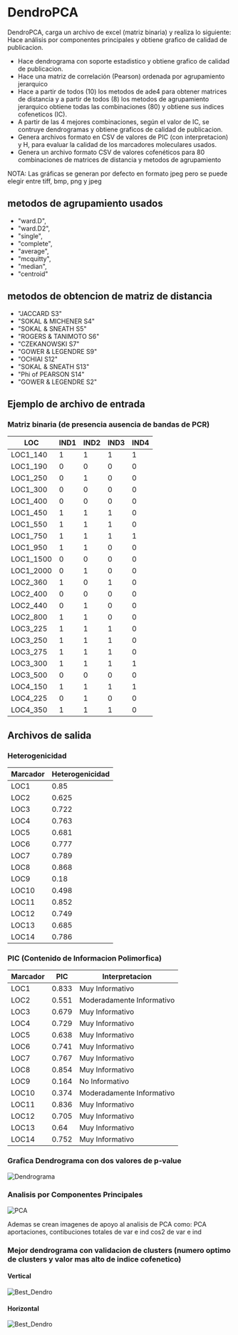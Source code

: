 # DendroPCA

DendroPCA, carga un archivo de excel (matriz binaria) y realiza lo siguiente:
Hace análisis por componentes principales y obtiene grafico de calidad de publicacion. 
- Hace dendrograma con soporte estadistico y obtiene grafico de calidad de publicacion. 
- Hace una matriz de correlación (Pearson) ordenada por agrupamiento jerarquico
- Hace a partir de todos (10) los metodos de ade4 para obtener matrices de distancia y a partir de todos (8) los metodos de agrupamiento jerarquico
obtiene todas las combinaciones (80) y obtiene sus indices cofeneticos (IC).
- A partir de las 4 mejores combinaciones, según el valor de IC, se contruye dendrogramas y obtiene graficos de calidad de publicacion.
- Genera archivos formato en CSV de valores de PIC (con interpretacion) y H, para evaluar la calidad de los marcadores moleculares usados.
- Genera un archivo formato CSV de valores cofenéticos para 80 combinaciones de matrices de distancia y metodos de agrupamiento

NOTA: Las gráficas se generan por defecto en formato jpeg pero se puede elegir entre tiff, bmp, png y jpeg

## metodos de agrupamiento usados
- "ward.D",
- "ward.D2",
- "single",
- "complete",
- "average",
- "mcquitty",
- "median",
- "centroid"

## metodos de obtencion de matriz de distancia
- "JACCARD S3"
- "SOKAL & MICHENER S4"
- "SOKAL & SNEATH S5"
- "ROGERS & TANIMOTO S6"
- "CZEKANOWSKI S7"
- "GOWER & LEGENDRE S9"
- "OCHIAI S12"
- "SOKAL & SNEATH S13"
- "Phi of PEARSON S14"
- "GOWER & LEGENDRE S2"

## Ejemplo de archivo de entrada
### Matriz binaria (de presencia ausencia de bandas de PCR)
LOC	| IND1	 |IND2	| IND3 | IND4 |
----|--------|------|------|------|
LOC1_140	| 1	| 1	| 1	| 1 |
LOC1_190	| 0 | 0 | 0 | 0 |
LOC1_250	|	0 |	1 | 0 | 0 |
LOC1_300	| 0 | 0 | 0 | 0 |
LOC1_400	| 0 | 0 | 0 | 0 |
LOC1_450	| 1 |	1	| 1 | 0 |
LOC1_550	| 1 |	1 |	1 | 0 |
LOC1_750	| 1 |	1 |	1 |	1 |
LOC1_950	| 1	|	1 |	0 | 0 |
LOC1_1500	| 0 | 0 | 0 | 0 |
LOC1_2000	|	0 |	1 | 0 | 0 |
LOC2_360	| 1	| 0 |	1 | 0 |
LOC2_400	|	0 | 0 | 0 | 0 |
LOC2_440	|	0 |	1 | 0 | 0 |
LOC2_800	| 1	|	1 |	0 | 0 |
LOC3_225	| 1	| 1 |	1 |	0 |
LOC3_250	| 1 |	1 |	1 |	0 |
LOC3_275	| 1	| 1 |	1 |	0 |
LOC3_300	| 1	| 1	| 1	| 1 |
LOC3_500	| 0 | 0 | 0 | 0 |
LOC4_150	| 1 | 1	| 1 |	1 |
LOC4_225	| 0 |	1 | 0 | 0 |
LOC4_350	| 1 | 1	| 1 | 0 |

## Archivos de salida
### Heterogenicidad
Marcador |	Heterogenicidad |
---------|------------------|
LOC1	| 0.85 |
LOC2	| 0.625 | 
LOC3	| 0.722 |
LOC4	| 0.763 |
LOC5	| 0.681 |
LOC6	| 0.777 |
LOC7	| 0.789 |
LOC8	| 0.868 |
LOC9	| 0.18 |
LOC10	| 0.498 |
LOC11	| 0.852 |
LOC12	| 0.749 |
LOC13	| 0.685 |
LOC14	| 0.786 |

### PIC (Contenido de Informacion Polimorfica)
Marcador	| PIC |	Interpretacion |
----------|-----|----------------|
LOC1	| 0.833	| Muy Informativo |
LOC2	| 0.551	| Moderadamente Informativo |
LOC3	| 0.679	| Muy Informativo |
LOC4	| 0.729	| Muy Informativo |
LOC5	| 0.638	| Muy Informativo |
LOC6	| 0.741	| Muy Informativo |
LOC7	| 0.767	| Muy Informativo |
LOC8	| 0.854	| Muy Informativo |
LOC9	| 0.164	| No Informativo |
LOC10	| 0.374	| Moderadamente Informativo |
LOC11	| 0.836	| Muy Informativo |
LOC12	| 0.705	| Muy Informativo |
LOC13	| 0.64	| Muy Informativo |
LOC14	| 0.752	| Muy Informativo |

### Grafica Dendrograma con dos valores de p-value
![Dendrograma](https://github.com/saga1984/DendroPCA/blob/main/Dendrograma.jpeg)

### Analisis por Componentes Principales
![PCA](https://github.com/saga1984/DendroPCA/blob/main/PCA.jpeg)

Ademas se crean imagenes de apoyo al analisis de PCA como: PCA aportaciones, contibuciones totales de var e ind cos2 de var e ind

### Mejor dendrograma con validacion de clusters (numero optimo de clusters y valor mas alto de indice cofenetico)
#### Vertical
![Best_Dendro](https://github.com/saga1984/DendroPCA/blob/main/Vainilla%20_%20SOKAL_%26_SNEATH_S5_average.jpeg)

#### Horizontal
![Best_Dendro](https://github.com/saga1984/DendroPCA/blob/main/Vainilla%20_%20SOKAL_%26_SNEATH_S5_average_horizontal.jpeg)
